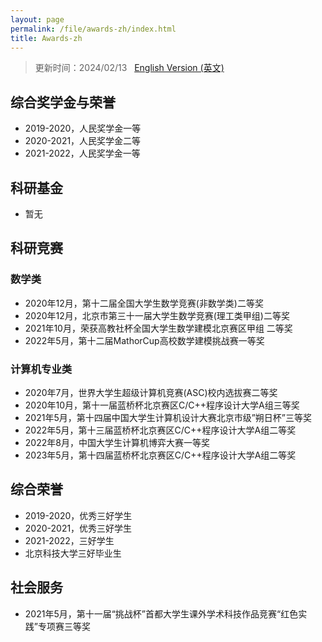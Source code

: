 ```yaml
---
layout: page
permalink: /file/awards-zh/index.html
title: Awards-zh
---
```


> 更新时间：2024/02/13 &nbsp; [English Version (英文)](https://xjf20010726.github.io/awards/)

## 综合奖学金与荣誉

- 2019-2020，人民奖学金一等
- 2020-2021，人民奖学金二等
- 2021-2022，人民奖学金一等 

## 科研基金

- 暂无


## 科研竞赛

### 数学类

- 2020年12月，第十二届全国大学生数学竞赛(非数学类)二等奖
- 2020年12月，北京市第三十一届大学生数学竞赛(理工类甲组)二等奖
- 2021年10月，荣获高教社杯全国大学生数学建模北京赛区甲组 二等奖
- 2022年5月，第十二届MathorCup高校数学建模挑战赛一等奖
  
### 计算机专业类

- 2020年7月，世界大学生超级计算机竞赛(ASC)校内选拔赛二等奖
- 2020年10月，第十一届蓝桥杯北京赛区C/C++程序设计大学A组三等奖
- 2021年5月，第十四届中国大学生计算机设计大赛北京市级”朔日杯”三等奖
- 2022年5月，第十三届蓝桥杯北京赛区C/C++程序设计大学A组二等奖
- 2022年8月，中国大学生计算机博弈大赛一等奖
- 2023年5月，第十四届蓝桥杯北京赛区C/C++程序设计大学A组二等奖

## 综合荣誉

- 2019-2020，优秀三好学生
- 2020-2021，优秀三好学生
- 2021-2022，三好学生
- 北京科技大学三好毕业生

## 社会服务

- 2021年5月，第十一届“挑战杯”首都大学生课外学术科技作品竞赛“红色实践”专项赛三等奖
